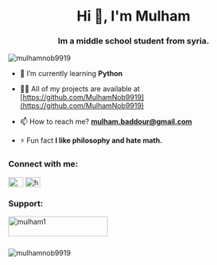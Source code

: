 <h1 align="center">Hi 👋, I'm Mulham</h1>
<h3 align="center">Im a middle school student from syria.</h3>

<p align="left"> <img src="https://komarev.com/ghpvc/?username=mulhamnob9919&label=Profile%20views&color=0e75b6&style=flat" alt="mulhamnob9919" /> </p>

- 🌱 I’m currently learning **Python**

- 👨‍💻 All of my projects are available at [https://github.com/MulhamNob9919](https://github.com/MulhamNob9919)

- 📫 How to reach me? **mulham.baddour@gmail.com**

- ⚡ Fun fact **I like philosophy and hate math.**

<h3 align="left">Connect with me:</h3>
<p align="left">
<a href="https://www.youtube.com/c/@justanotherchannel4191" target="blank"><img align="center" src="https://raw.githubusercontent.com/rahuldkjain/github-profile-readme-generator/master/src/images/icons/Social/youtube.svg" alt="@justanotherchannel4191" height="20" width="30" /></a>
<a href="https://discord.gg/hrxv2hTEEF" target="blank"><img align="center" src="https://raw.githubusercontent.com/rahuldkjain/github-profile-readme-generator/master/src/images/icons/Social/discord.svg" alt="hrxv2hTEEF" height="20" width="30" /></a>
</p>

<h3 align="left">Support:</h3>
<p><a href="https://www.buymeacoffee.com/mulham1"> <img align="left" src="https://cdn.buymeacoffee.com/buttons/v2/default-yellow.png" height="40" width="200" alt="mulham1" /></a></p><br><br><br>

<p><img align="left" src="https://github-readme-stats.vercel.app/api/top-langs?username=mulhamnob9919&show_icons=true&locale=en&layout=compact" alt="mulhamnob9919" /></p>
